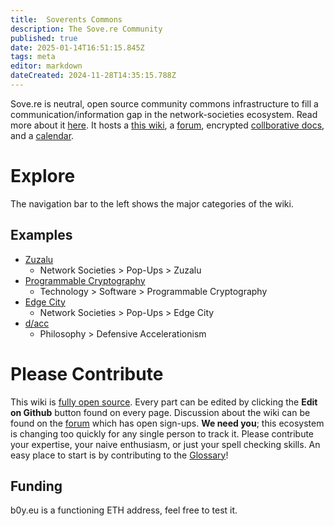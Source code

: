 ```yaml
---
title:  Soverents Commons
description: The Sove.re Community
published: true
date: 2025-01-14T16:51:15.845Z
tags: meta
editor: markdown
dateCreated: 2024-11-28T14:35:15.788Z
---
```


Sove.re is neutral, open source community commons infrastructure to fill a communication/information gap in the network-societies ecosystem. Read more about it [here](/about). It hosts a [this wiki](wiki.sove.re), a [forum](forum.sove.re), encrypted [collborative docs](docs.sove.re), and a [calendar](https://docs.sove.re/calendar/#/2/calendar/view/RxxkYfLh-7yPbqzGv-c13a1ofRZkJF0QVWYTKXuqXf8/).

# Explore
The navigation bar to the left shows the major categories of the wiki. 

## Examples 
- [Zuzalu](/network-societies/pop-ups/zuzalu)
    - Network Societies > Pop-Ups > Zuzalu
- [Programmable Cryptography](/technology/software/programmable-cryptography)
    - Technology > Software > Programmable Cryptography
- [Edge City](/network-societies/pop-ups/edge-city)
    - Network Societies > Pop-Ups > Edge City
- [d/acc](/philosophy/dacc)
    - Philosophy > Defensive Accelerationism


# Please Contribute
This wiki is [fully open source](https://github.com/ha1ix/wiki.sove.re/). Every part can be edited by clicking the **Edit on Github** button found on every page. Discussion about the wiki can be found on the [forum](https://forum.sove.re/category/13/wiki) which has open sign-ups. **We need you**; this ecosystem is changing too quickly for any single person to track it. Please contribute your expertise, your naive enthusiasm, or just your spell checking skills. An easy place to start is by contributing to the [Glossary](/glossary)!

## Funding
b0y.eu is a functioning ETH address, feel free to test it.